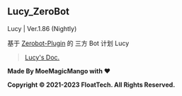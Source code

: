 ## Lucy_ZeroBot

Lucy |  Ver.1.86 (Nightly)

基于 [Zerobot-Plugin](https://github.com/FloatTech/ZeroBot-Plugin) 的 三方 Bot 计划 Lucy

> [Lucy's Doc.](https://lucy.impart.icu)

**Made By MoeMagicMango with ❤**

**Copyright © 2021-2023 FloatTech. All Rights Reserved.**

